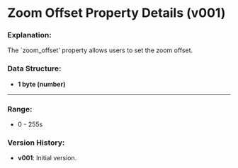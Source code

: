 # Zoom Offset Property Details (v001)



### **Explanation:**
The `zoom_offset' property allows users to set the zoom offset.

### **Data Structure:**
- **1 byte (number)**

---
### **Range:**
- 0 - 255s



### **Version History:**
- **v001**: Initial version.
